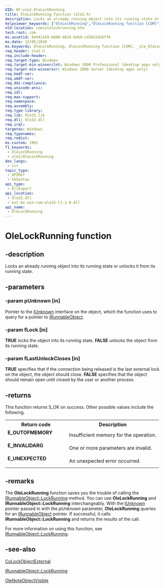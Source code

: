 ```yaml
---
UID: NF:ole2.OleLockRunning
title: OleLockRunning function (ole2.h)
description: Locks an already running object into its running state or unlocks it from its running state. (OleLockRunning)
helpviewer_keywords: ["OleLockRunning","OleLockRunning function [COM]","_ole_OleLockRunning","com.olelockrunning","ole2/OleLockRunning"]
old-location: com\olelockrunning.htm
tech.root: com
ms.assetid: 84941a59-6880-4824-b4b9-cd1b52d2bffb
ms.date: 12/05/2018
ms.keywords: OleLockRunning, OleLockRunning function [COM], _ole_OleLockRunning, com.olelockrunning, ole2/OleLockRunning
req.header: ole2.h
req.include-header: 
req.target-type: Windows
req.target-min-winverclnt: Windows 2000 Professional [desktop apps only]
req.target-min-winversvr: Windows 2000 Server [desktop apps only]
req.kmdf-ver: 
req.umdf-ver: 
req.ddi-compliance: 
req.unicode-ansi: 
req.idl: 
req.max-support: 
req.namespace: 
req.assembly: 
req.type-library: 
req.lib: Ole32.lib
req.dll: Ole32.dll
req.irql: 
targetos: Windows
req.typenames: 
req.redist: 
ms.custom: 19H1
f1_keywords:
 - OleLockRunning
 - ole2/OleLockRunning
dev_langs:
 - c++
topic_type:
 - APIRef
 - kbSyntax
api_type:
 - DllExport
api_location:
 - Ole32.dll
 - ext-ms-win-com-ole32-l1-1-0.dll
api_name:
 - OleLockRunning
---
```


# OleLockRunning function


## -description

Locks an already running object into its running state or unlocks it from its running state.

## -parameters

### -param pUnknown [in]

Pointer to the <a href="/windows/desktop/api/unknwn/nn-unknwn-iunknown">IUnknown</a> interface on the object, which the function uses to query for a pointer to <a href="/windows/desktop/api/objidl/nn-objidl-irunnableobject">IRunnableObject</a>.

### -param fLock [in]

<b>TRUE</b> locks the object into its running state. <b>FALSE</b> unlocks the object from its running state.

### -param fLastUnlockCloses [in]

<b>TRUE</b> specifies that if the connection being released is the last external lock on the object, the object should close. <b>FALSE</b> specifies that the object should remain open until closed by the user or another process.

## -returns

This function returns S_OK on success. Other possible values include the following.

<table>
<tr>
<th>Return code</th>
<th>Description</th>
</tr>
<tr>
<td width="40%">
<dl>
<dt><b>E_OUTOFMEMORY</b></dt>
</dl>
</td>
<td width="60%">
Insufficient memory for the operation.

</td>
</tr>
<tr>
<td width="40%">
<dl>
<dt><b>E_INVALIDARG</b></dt>
</dl>
</td>
<td width="60%">
One or more parameters are invalid.

</td>
</tr>
<tr>
<td width="40%">
<dl>
<dt><b>E_UNEXPECTED</b></dt>
</dl>
</td>
<td width="60%">
An unexpected error occurred.

</td>
</tr>
</table>

## -remarks

The <b>OleLockRunning</b> function saves you the trouble of calling the <a href="/windows/desktop/api/objidl/nf-objidl-irunnableobject-lockrunning">IRunnableObject::LockRunning</a> method. You can use <b>OleLockRunning</b> and <b>IRunnableObject::LockRunning</b> interchangeably. With the <a href="/windows/desktop/api/unknwn/nn-unknwn-iunknown">IUnknown</a> pointer passed in with the <i>pUnknown</i> parameter, <b>OleLockRunning</b> queries for an <a href="/windows/desktop/api/objidl/nn-objidl-irunnableobject">IRunnableObject</a> pointer. If successful, it calls <b>IRunnableObject::LockRunning</b> and returns the results of the call.



For more information on using this function, see <a href="/windows/desktop/api/objidl/nf-objidl-irunnableobject-lockrunning">IRunnableObject::LockRunning</a>.

## -see-also

<a href="/windows/desktop/api/combaseapi/nf-combaseapi-colockobjectexternal">CoLockObjectExternal</a>



<a href="/windows/desktop/api/objidl/nf-objidl-irunnableobject-lockrunning">IRunnableObject::LockRunning</a>



<a href="/windows/desktop/api/ole2/nf-ole2-olenoteobjectvisible">OleNoteObjectVisible</a>
